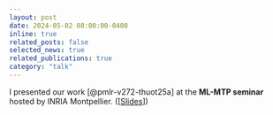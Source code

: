 ```yaml
---
layout: post
date: 2024-05-02 08:00:00-0400
inline: true
related_posts: false
selected_news: true
related_publications: true
category: "talk"
---
```


I presented our work [@pmlr-v272-thuot25a] at the <strong>ML-MTP seminar</strong> hosted by INRIA Montpellier. ([<a href="https://victorthuot.github.io/assets/pdf/slides_ML-MTP_may2024.pdf">Slides</a>])
